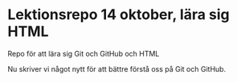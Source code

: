 # Lektionsrepo 14 oktober, lära sig HTML
Repo för att lära sig Git och GitHub och HTML

Nu skriver vi något nytt för att bättre förstå oss på Git och GitHub.